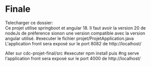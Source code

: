 # Finale

Telecharger ce dossier:<br/>
Ce projet utilise springboot et angular 18. Il faut avoir la version 20 de nodeJs de préference sionon une version compatible avec la version angular utilisé.
#executer le fichier projet/ProjetApplication.java
L'application front sera exposé sur le port 8082 de http://localhost/

Aller sur cdc-projet-final/src
#executer npm install
puis 
#ng serve 
l'application front sera exposé sur le port 4000 de http://localhost/
